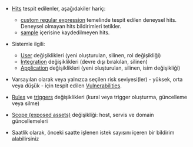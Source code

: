 * [Hits](../../../glossary-en.md#hit) tespit edilenler, aşağıdakiler hariç:

    * [custom regular expression](../../rules/regex-rule.md) temelinde tespit edilen deneysel hits. Deneysel olmayan hits bildirimleri tetikler.
    * [sample](../../events/grouping-sampling.md#sampling-of-hits) içerisine kaydedilmeyen hits.

* Sistemle ilgili:
    * [User](../../../user-guides/settings/users.md) değişiklikleri (yeni oluşturulan, silinen, rol değişikliği)
    * [Integration](integrations-intro.md) değişiklikleri (devre dışı bırakılan, silinen)
    * [Application](../../../user-guides/settings/applications.md) değişiklikleri (yeni oluşturulan, silinen, isim değişikliği)
* Varsayılan olarak veya yalnızca seçilen risk seviyesi(ler) - yüksek, orta veya düşük - için tespit edilen [Vulnerabilities](../../../glossary-en.md#vulnerability).
* [Rules](../../../user-guides/rules/rules.md) ve [triggers](../../../user-guides/triggers/triggers.md) değişiklikleri (kural veya trigger oluşturma, güncelleme veya silme)
* [Scope (exposed assets)](../../scanner.md) değişikliği: host, servis ve domain güncellemeleri
* Saatlik olarak, önceki saatte işlenen istek sayısını içeren bir bildirim alabilirsiniz
